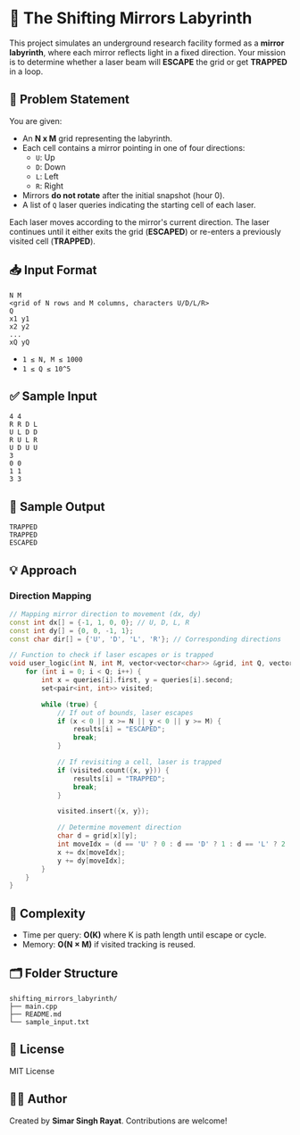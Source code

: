 
# 🔄 The Shifting Mirrors Labyrinth

This project simulates an underground research facility formed as a **mirror labyrinth**, where each mirror reflects light in a fixed direction. Your mission is to determine whether a laser beam will **ESCAPE** the grid or get **TRAPPED** in a loop.

## 🧩 Problem Statement

You are given:
- An **N x M** grid representing the labyrinth.
- Each cell contains a mirror pointing in one of four directions:
  - `U`: Up
  - `D`: Down
  - `L`: Left
  - `R`: Right
- Mirrors **do not rotate** after the initial snapshot (hour 0).
- A list of `Q` laser queries indicating the starting cell of each laser.

Each laser moves according to the mirror's current direction. The laser continues until it either exits the grid (**ESCAPED**) or re-enters a previously visited cell (**TRAPPED**).

## 📥 Input Format

```
N M
<grid of N rows and M columns, characters U/D/L/R>
Q
x1 y1
x2 y2
...
xQ yQ
```

- `1 ≤ N, M ≤ 1000`
- `1 ≤ Q ≤ 10^5`

## ✅ Sample Input

```
4 4
R R D L
U L D D
R U L R
U D U U
3
0 0
1 1
3 3
```

## 🧾 Sample Output

```
TRAPPED
TRAPPED
ESCAPED
```

## 💡 Approach

### Direction Mapping

```cpp
// Mapping mirror direction to movement (dx, dy)
const int dx[] = {-1, 1, 0, 0}; // U, D, L, R
const int dy[] = {0, 0, -1, 1}; 
const char dir[] = {'U', 'D', 'L', 'R'}; // Corresponding directions

// Function to check if laser escapes or is trapped
void user_logic(int N, int M, vector<vector<char>> &grid, int Q, vector<pair<int, int>> &queries, vector<string> &results) {
    for (int i = 0; i < Q; i++) {
        int x = queries[i].first, y = queries[i].second;
        set<pair<int, int>> visited;

        while (true) {
            // If out of bounds, laser escapes
            if (x < 0 || x >= N || y < 0 || y >= M) {
                results[i] = "ESCAPED";
                break;
            }

            // If revisiting a cell, laser is trapped
            if (visited.count({x, y})) {
                results[i] = "TRAPPED";
                break;
            }

            visited.insert({x, y});

            // Determine movement direction
            char d = grid[x][y];
            int moveIdx = (d == 'U' ? 0 : d == 'D' ? 1 : d == 'L' ? 2 : 3);
            x += dx[moveIdx];
            y += dy[moveIdx];
        }
    }
}
```

## 🧠 Complexity

- Time per query: **O(K)** where K is path length until escape or cycle.
- Memory: **O(N × M)** if visited tracking is reused.

## 🗂️ Folder Structure

```
shifting_mirrors_labyrinth/
├── main.cpp
├── README.md
└── sample_input.txt
```

## 📜 License

MIT License

## 👨‍🔬 Author

Created by **Simar Singh Rayat**. Contributions are welcome!
